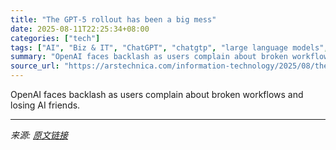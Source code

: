 ```yaml
---
title: "The GPT-5 rollout has been a big mess"
date: 2025-08-11T22:25:34+08:00
categories: ["tech"]
tags: ["AI", "Biz & IT", "ChatGPT", "chatgtp", "large language models", "machine learning", "openai"]
summary: "OpenAI faces backlash as users complain about broken workflows and losing AI friends."
source_url: "https://arstechnica.com/information-technology/2025/08/the-gpt-5-rollout-has-been-a-big-mess/"
---
```


OpenAI faces backlash as users complain about broken workflows and losing AI friends.

---

*来源: [原文链接](https://arstechnica.com/information-technology/2025/08/the-gpt-5-rollout-has-been-a-big-mess/)*

